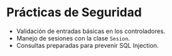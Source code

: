 # Prácticas de Seguridad
- Validación de entradas básicas en los controladores.
- Manejo de sesiones con la clase `Sesion`.
- Consultas preparadas para prevenir SQL Injection.
